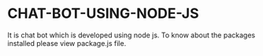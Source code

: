 # CHAT-BOT-USING-NODE-JS
It is chat bot which is developed using node js. To know about the packages installed please view package.js file.
